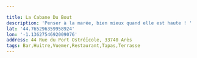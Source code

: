 ```yaml
---

title: La Cabane Du Bout
description: 'Penser à la marée, bien mieux quand elle est haute ! '
lat: '44.765296359958924'
lon: '-1.1362754692009076'
address: 44 Rue du Port Ostréïcole, 33740 Arès
tags: Bar,Huitre,Vuemer,Restaurant,Tapas,Terrasse
---
```

